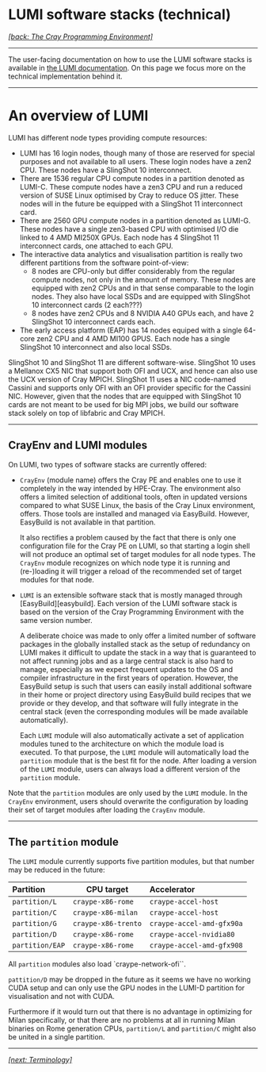 # LUMI software stacks (technical)

*[[back: The Cray Programming Environment]](1_03_CPE.md)*

---

The user-facing documentation on how to use the LUMI software stacks is
available in [the LUMI documentation](https://docs.lumi-supercomputer.eu/computing/softwarestacks/).
On this page we focus more on the technical implementation behind it.

---

# An overview of LUMI

LUMI has different node types providing compute resources:

-   LUMI has 16 login nodes, though many of those are reserved for special purposes and not
    available to all users. These login nodes have a zen2 CPU. These nodes have a SlingShot 10
    interconnect.
-   There are 1536 regular CPU compute nodes in a partition denoted as LUMI-C. These
    compute nodes have a zen3 CPU and run a reduced version of SUSE Linux optimised
    by Cray to reduce OS jitter. These nodes will in the future be equipped with a 
    SlingShot 11 interconnect card.
-   There are 2560 GPU compute nodes in a partition denoted as LUMI-G. These nodes have
    a single zen3-based CPU with optimised I/O die linked to 4 AMD MI250X GPUs. Each node
    has 4 SlingShot 11 interconnect cards, one attached to each GPU.
-   The interactive data analytics and visualisation partition is really two different partitions 
    from the software point-of-view:
    -   8 nodes are CPU-only but differ considerably from the regular compute nodes,
        not only in the amount of memory. These nodes are equipped with zen2 CPUs
        and in that sense comparable to the login nodes. They also have local SSDs
        and are equipped with SlingShot 10 interconnect cards (2 each???)
    -   8 nodes have zen2 CPUs and 8 NVIDIA A40 GPUs each, and have 2 SlingShot 10
        interconnect cards each.
-   The early access platform (EAP) has 14 nodes equiped with a single 64-core
    zen2 CPU and 4 AMD MI100 GPUS. Each node has a single SlingShot 10 interconnect
    and also local SSDs.

SlingShot 10 and SlingShot 11 are different software-wise. SlingShot 10 uses a
Mellanox CX5 NIC that support both OFI and UCX, and hence can also use the
UCX version of Cray MPICH. SlingShot 11 uses a NIC code-named Cassini and
supports only OFI with an OFI provider specific for the Cassini NIC. However,
given that the nodes that are equipped with SlingShot 10 cards are not meant
to be used for big MPI jobs, we build our software stack solely on top of 
libfabric and Cray MPICH.


---

## CrayEnv and LUMI modules

On LUMI, two types of software stacks are currently offered:

  - ``CrayEnv`` (module name) offers the Cray PE and enables one to use
    it completely in the way intended by HPE-Cray. The environment also offers a
    limited selection of additional tools, often in updated versions compared to
    what SUSE Linux, the basis of the Cray Linux environment, offers. Those tools
    are installed and managed via EasyBuild. However, EasyBuild is not available
    in that partition.

    It also rectifies a problem caused by the fact that there is only one 
    configuration file for the Cray PE on LUMI, so that starting a login shell
    will not produce an optimal set of target modules for all node types.
    The ``CrayEnv`` module recognizes on which node type it is running and
    (re-)loading it will trigger a reload of the recommended set of target
    modules for that node.

  - ``LUMI`` is an extensible software stack that is mostly managed through
    [EasyBuild][easybuild]. Each version of the LUMI software stack is based on
    the version of the Cray Programming Environment with the same version
    number.

    A deliberate choice was made to only offer a limited number of software
    packages in the globally installed stack as the setup of redundancy on LUMI
    makes it difficult to update the stack in a way that is guaranteed to not
    affect running jobs and as a large central stack is also hard to manage, especially
    as we expect frequent updates to the OS and compiler infrastructure in 
    the first years of operation.
    However, the EasyBuild setup is such that users can easily install
    additional software in their home or project directory using EasyBuild build
    recipes that we provide or they develop, and that software will fully
    integrate in the central stack (even the corresponding modules will be made
    available automatically).

    Each ``LUMI`` module will also automatically activate a set of application 
    modules tuned to the architecture on which the module load is executed. To 
    that purpose, the ``LUMI`` module will automatically load the ``partition``
    module that is the best fit for the node. After loading a version of the
    ``LUMI`` module, users can always load a different version of the ``partition``
    module.

Note that the ``partition`` modules are only used by the ``LUMI`` module. In the
``CrayEnv`` environment, users should overwrite the configuration by loading their
set of target modules after loading the ``CrayEnv`` module.


---

## The ``partition`` module

The ``LUMI`` module currently supports five partition modules, but that number may
be reduced in the future:

| Partition         | CPU target            | Accelerator                 |
|:------------------|-----------------------|:----------------------------|
| ``partition/L``   | ``craype-x86-rome``   | ``craype-accel-host``       |
| ``partition/C``   | ``craype-x86-milan``  | ``craype-accel-host``       |
| ``partition/G``   | ``craype-x86-trento`` | ``craype-accel-amd-gfx90a`` |
| ``partition/D``   | ``craype-x86-rome``   | ``craype-accel-nvidia80``   |
| ``partition/EAP`` | ``craype-x86-rome``   | ``craype-accel-amd-gfx908`` |

All ``partition`` modules also load `craype-network-ofi``.

``pattition/D`` may be dropped in the future as it seems we have no working CUDA setup
and can only use the GPU nodes in the LUMI-D partition for visualisation and not with CUDA.

Furthermore if it would turn out that there is no advantage in optimizing for Milan
specifically, or that there are no problems at all in running Milan binaries on Rome 
generation CPUs, ``partition/L`` and ``partition/C`` might also be united in a single 
partition.






    
---

*[[next: Terminology]](1_05_terminology.md)*

